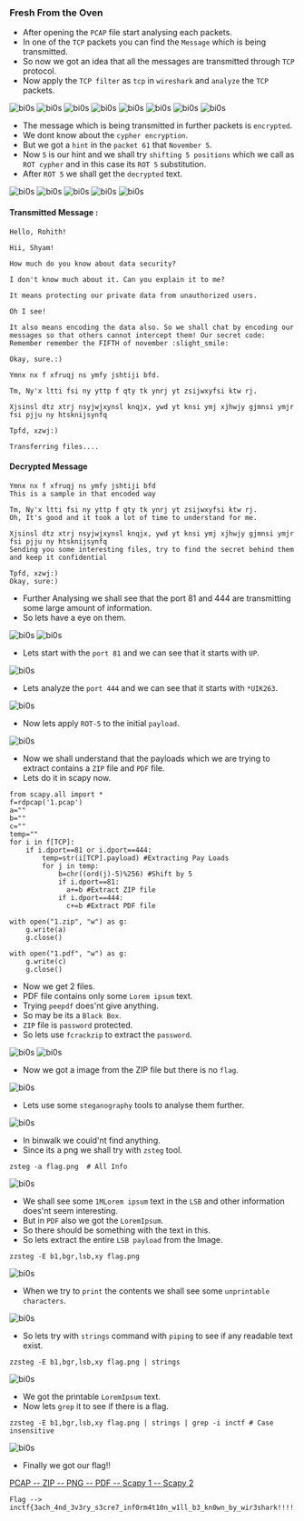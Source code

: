 ### Fresh From the Oven

- After opening the `PCAP` file start analysing each packets.
- In one of the `TCP` packets you can find the `Message` which is being transmitted.
- So now we got an idea that all the messages are transmitted through `TCP` protocol.
- Now apply the `TCP filter` as `tcp` in `wireshark` and `analyze` the `TCP` packets.

![bi0s](https://github.com/a3X3k/Bi0s/blob/master/Forensics/Scapy/Assets/1.png?raw=true)
![bi0s](https://github.com/a3X3k/Bi0s/blob/master/Forensics/Scapy/Assets/2.png?raw=true)
![bi0s](https://github.com/a3X3k/Bi0s/blob/master/Forensics/Scapy/Assets/3.png?raw=true)
![bi0s](https://github.com/a3X3k/Bi0s/blob/master/Forensics/Scapy/Assets/4.png?raw=true)
![bi0s](https://github.com/a3X3k/Bi0s/blob/master/Forensics/Scapy/Assets/5.png?raw=true)
![bi0s](https://github.com/a3X3k/Bi0s/blob/master/Forensics/Scapy/Assets/6.png?raw=true)
![bi0s](https://github.com/a3X3k/Bi0s/blob/master/Forensics/Scapy/Assets/7.png?raw=true)
![bi0s](https://github.com/a3X3k/Bi0s/blob/master/Forensics/Scapy/Assets/8.png?raw=true)

- The message which is being transmitted in further packets is `encrypted`. 
- We dont know about the `cypher encryption`.
- But we got a `hint` in the `packet 61` that `November 5`.
- Now `5` is our hint and we shall try `shifting 5 positions` which we call as `ROT cypher` and in this case its `ROT 5` substitution.
- After `ROT 5` we shall get the `decrypted` text.

![bi0s](https://github.com/a3X3k/Bi0s/blob/master/Forensics/Scapy/Assets/9.png?raw=true)
![bi0s](https://github.com/a3X3k/Bi0s/blob/master/Forensics/Scapy/Assets/10.png?raw=true)
![bi0s](https://github.com/a3X3k/Bi0s/blob/master/Forensics/Scapy/Assets/11.png?raw=true)
![bi0s](https://github.com/a3X3k/Bi0s/blob/master/Forensics/Scapy/Assets/12.png?raw=true)
![bi0s](https://github.com/a3X3k/Bi0s/blob/master/Forensics/Scapy/Assets/13.png?raw=true)

#### Transmitted Message :
```
Hello, Rohith!

Hii, Shyam!

How much do you know about data security?

I don't know much about it. Can you explain it to me?

It means protecting our private data from unauthorized users.

Oh I see!

It also means encoding the data also. So we shall chat by encoding our messages so that others cannot intercept them! Our secret code: Remember remember the FIFTH of november :slight_smile:

Okay, sure.:)

Ymnx nx f xfruqj ns ymfy jshtiji bfd.

Tm, Ny'x ltti fsi ny yttp f qty tk ynrj yt zsijwxyfsi ktw rj.

Xjsinsl dtz xtrj nsyjwjxynsl knqjx, ywd yt knsi ymj xjhwjy gjmnsi ymjr fsi pjju ny htsknijsynfq

Tpfd, xzwj:)

Transferring files....
```

#### Decrypted Message

```
Ymnx nx f xfruqj ns ymfy jshtiji bfd
This is a sample in that encoded way

Tm, Ny'x ltti fsi ny yttp f qty tk ynrj yt zsijwxyfsi ktw rj.
Oh, It's good and it took a lot of time to understand for me.

Xjsinsl dtz xtrj nsyjwjxynsl knqjx, ywd yt knsi ymj xjhwjy gjmnsi ymjr fsi pjju ny htsknijsynfq
Sending you some interesting files, try to find the secret behind them and keep it confidential

Tpfd, xzwj:)
Okay, sure:)
```

- Further Analysing we shall see that the port 81 and 444 are transmitting some large amount of information.
-  So lets have a eye on them.

![bi0s](https://github.com/a3X3k/Bi0s/blob/master/Forensics/Scapy/Assets/22.png?raw=true)
![bi0s](https://github.com/a3X3k/Bi0s/blob/master/Forensics/Scapy/Assets/23.png?raw=true)

- Lets start with the `port 81` and we can see that it starts with `UP`.

![bi0s](https://github.com/a3X3k/Bi0s/blob/master/Forensics/Scapy/Assets/24.png?raw=true)

- Lets analyze the `port 444` and we can see that it starts with `*UIK263`.

![bi0s](https://github.com/a3X3k/Bi0s/blob/master/Forensics/Scapy/Assets/25.png?raw=true)

- Now lets apply `ROT-5` to the initial `payload`.

![bi0s](https://github.com/a3X3k/Bi0s/blob/master/Forensics/Scapy/Assets/26.png?raw=true)

- Now we shall understand that the payloads which we are trying to extract contains a `ZIP` file and `PDF` file.
- Lets do it in scapy now.

```
from scapy.all import *
f=rdpcap('1.pcap')
a=""
b=""
c=""
temp=""
for i in f[TCP]:
    if i.dport==81 or i.dport==444:
        temp=str(i[TCP].payload) #Extracting Pay Loads
        for j in temp:
            b=chr((ord(j)-5)%256) #Shift by 5
            if i.dport==81:
              a+=b #Extract ZIP file
            if i.dport==444:
              c+=b #Extract PDF file
    
with open("1.zip", "w") as g:
    g.write(a)
    g.close()

with open("1.pdf", "w") as g:
    g.write(c)
    g.close()
```

- Now we get 2 files.
- PDF file contains only some `Lorem ipsum` text.
- Trying `peepdf` does'nt give anything.
- So may be its a `Black Box`.
- `ZIP` file is `password` protected.
- So lets use `fcrackzip` to extract the `password`.

![bi0s](https://github.com/a3X3k/Bi0s/blob/master/Forensics/Scapy/Assets/14.png?raw=true)
![bi0s](https://github.com/a3X3k/Bi0s/blob/master/Forensics/Scapy/Assets/15.png?raw=true)

- Now we got a image from the ZIP file but there is no `flag`.

![bi0s](https://github.com/a3X3k/Bi0s/blob/master/Forensics/Scapy/Assets/flag.png?raw=true)

- Lets use some `steganography` tools to analyse them further. 

![bi0s](https://github.com/a3X3k/Bi0s/blob/master/Forensics/Scapy/Assets/16.png?raw=true)

- In binwalk we could'nt find anything.
- Since its a png we shall try with `zsteg` tool.

```
zsteg -a flag.png  # All Info
```

![bi0s](https://github.com/a3X3k/Bi0s/blob/master/Forensics/Scapy/Assets/17.png?raw=true)

- We shall see some `1MLorem ipsum` text in the `LSB` and other information does'nt seem interesting.
- But in `PDF` also we got the `LoremIpsum`.
- So there should be something with the text in this.
- So lets extract the entire `LSB payload` from the Image.

```
zzsteg -E b1,bgr,lsb,xy flag.png
```

![bi0s](https://github.com/a3X3k/Bi0s/blob/master/Forensics/Scapy/Assets/18.png?raw=true)

- When we try to `print` the contents we shall see some `unprintable characters`.

![bi0s](https://github.com/a3X3k/Bi0s/blob/master/Forensics/Scapy/Assets/19.png?raw=true)

- So lets try with `strings` command with `piping` to see if any readable text exist.

```
zzsteg -E b1,bgr,lsb,xy flag.png | strings
```

![bi0s](https://github.com/a3X3k/Bi0s/blob/master/Forensics/Scapy/Assets/20.png?raw=true)

- We got the printable `LoremIpsum` text.
- Now lets `grep` it to see if there is a flag.

```
zzsteg -E b1,bgr,lsb,xy flag.png | strings | grep -i inctf # Case insensitive
```

![bi0s](https://github.com/a3X3k/Bi0s/blob/master/Forensics/Scapy/Assets/21.png?raw=true)

- Finally we got our flag!!

[PCAP -- ](https://github.com/a3X3k/Bi0s/blob/master/Forensics/Scapy/Assets/1.pcap)
[ZIP -- ](https://github.com/a3X3k/Bi0s/blob/master/Forensics/Scapy/Assets/1.zip)
[PNG -- ](https://github.com/a3X3k/Bi0s/blob/master/Forensics/Scapy/Assets/flag.png)
[PDF -- ](https://github.com/a3X3k/Bi0s/blob/master/Forensics/Scapy/Assets/1.pdf)
[Scapy 1 -- ](https://github.com/a3X3k/Bi0s/blob/master/Forensics/Scapy/Assets/1.py)
[Scapy 2](https://github.com/a3X3k/Bi0s/blob/master/Forensics/Scapy/Assets/2.py)

```
Flag --> inctf{3ach_4nd_3v3ry_s3cre7_inf0rm4t10n_w1ll_b3_kn0wn_by_wir3shark!!!!!_:)}
```
